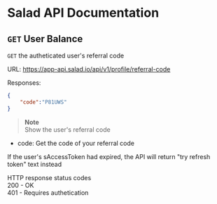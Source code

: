 # Salad API Documentation

## `GET` User Balance
`GET` the autheticated user's referral code

URL: https://app-api.salad.io/api/v1/profile/referral-code

Responses:
```json
{
    "code":"P81UWS"
}
```

> **Note** <br>
> Show the user's referral code
* code: Get the code of your referral code

If the user's sAccessToken had expired, the API will return "try refresh token" text instead

HTTP response status codes <br>
200	- OK <br>
401 - Requires authetication